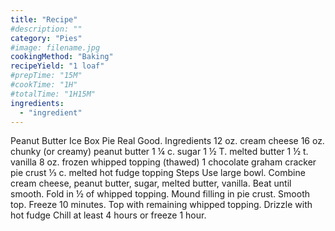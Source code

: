 ```yaml
---
title: "Recipe"
#description: ""
category: "Pies"
#image: filename.jpg
cookingMethod: "Baking"
recipeYield: "1 loaf"
#prepTime: "15M"
#cookTime: "1H"
#totalTime: "1H15M"
ingredients:
  - "ingredient"
---
```


Peanut Butter Ice Box Pie
Real Good.
Ingredients
12 oz. cream cheese
16 oz. chunky (or creamy) peanut butter
1 ¼ c. sugar
1 ½ T. melted butter
1 ½ t. vanilla
8 oz. frozen whipped topping (thawed)
1 chocolate graham cracker pie crust
⅓ c. melted hot fudge topping
Steps
Use large bowl. Combine cream cheese, peanut butter, sugar, melted butter, vanilla. Beat until smooth. Fold in ½ of whipped topping. Mound filling in pie crust.
Smooth top. Freeze 10 minutes.
Top with remaining whipped topping.
Drizzle with hot fudge
Chill at least 4 hours or freeze 1 hour.
